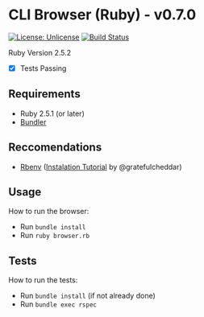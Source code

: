 # CLI Browser (Ruby) - v0.7.0
[![License: Unlicense](https://img.shields.io/badge/license-Unlicense-blue.svg)](http://unlicense.org/)
[![Build Status](https://travis-ci.com/xray/CLI-Browser.svg?token=BerRcQpeBfeLxpdsLWR4&branch=itr1)](https://travis-ci.com/xray/CLI-Browser)



Ruby Version 2.5.2
- [x] Tests Passing

## Requirements
* Ruby 2.5.1 (or later)
* [Bundler](https://bundler.io/)

## Reccomendations
* [Rbenv](https://github.com/rbenv/rbenv) ([Instalation Tutorial](https://medium.com/@gratefulcheddar/installing-rbenv-and-updating-to-the-newest-ruby-version-22c465063450) by @gratefulcheddar)

## Usage
How to run the browser:
* Run `bundle install`
* Run `ruby browser.rb`

## Tests
How to run the tests:
* Run `bundle install` (if not already done)
* Run `bundle exec rspec`
